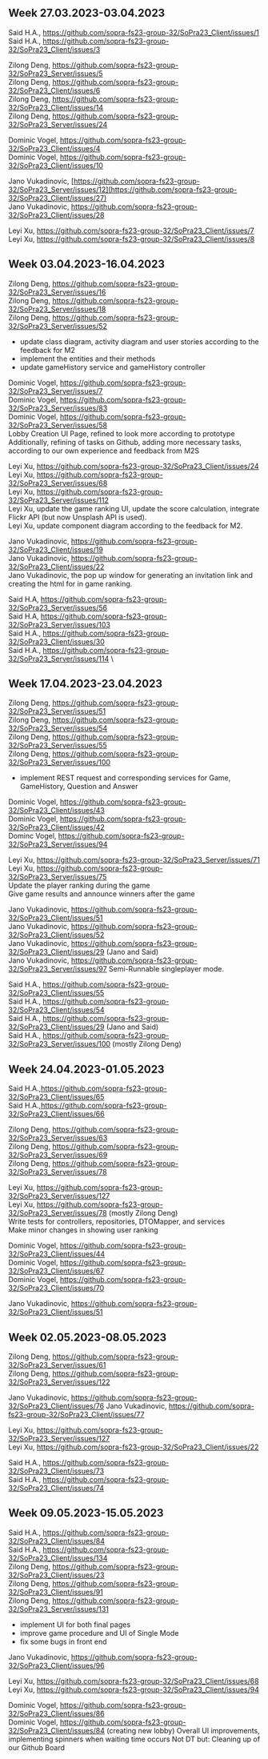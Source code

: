## Week 27.03.2023-03.04.2023
Said H.A., https://github.com/sopra-fs23-group-32/SoPra23_Client/issues/1 \
Said H.A., https://github.com/sopra-fs23-group-32/SoPra23_Client/issues/3

Zilong Deng, https://github.com/sopra-fs23-group-32/SoPra23_Server/issues/5 \
Zilong Deng, https://github.com/sopra-fs23-group-32/SoPra23_Client/issues/6 \
Zilong Deng, https://github.com/sopra-fs23-group-32/SoPra23_Client/issues/14 \
Zilong Deng, https://github.com/sopra-fs23-group-32/SoPra23_Server/issues/24

Dominic Vogel, https://github.com/sopra-fs23-group-32/SoPra23_Client/issues/4 \
Dominic Vogel, https://github.com/sopra-fs23-group-32/SoPra23_Client/issues/10

Jano Vukadinovic, [https://github.com/sopra-fs23-group-32/SoPra23_Server/issues/12](https://github.com/sopra-fs23-group-32/SoPra23_Client/issues/27) \
Jano Vukadinovic, https://github.com/sopra-fs23-group-32/SoPra23_Client/issues/28

Leyi Xu, https://github.com/sopra-fs23-group-32/SoPra23_Client/issues/7 \
Leyi Xu, https://github.com/sopra-fs23-group-32/SoPra23_Client/issues/8

## Week 03.04.2023-16.04.2023
Zilong Deng, https://github.com/sopra-fs23-group-32/SoPra23_Server/issues/16 \
Zilong Deng, https://github.com/sopra-fs23-group-32/SoPra23_Server/issues/18 \
Zilong Deng, https://github.com/sopra-fs23-group-32/SoPra23_Server/issues/52
* update class diagram, activity diagram and user stories according to the feedback for M2
* implement the entities and their methods
* update gameHistory service and gameHistory controller

Dominic Vogel, https://github.com/sopra-fs23-group-32/SoPra23_Server/issues/7 \
Dominic Vogel, https://github.com/sopra-fs23-group-32/SoPra23_Server/issues/83 \
Dominic Vogel, https://github.com/sopra-fs23-group-32/SoPra23_Server/issues/58 \
Lobby Creation UI Page, refined to look more according to prototype \
Additionally, refining of tasks on Github, adding more necessary tasks, according to our own experience and feedback from M2S

Leyi Xu, https://github.com/sopra-fs23-group-32/SoPra23_Client/issues/24 \
Leyi Xu, https://github.com/sopra-fs23-group-32/SoPra23_Server/issues/68 \
Leyi Xu, https://github.com/sopra-fs23-group-32/SoPra23_Server/issues/112 \
Leyi Xu, update the game ranking UI, update the score calculation, integrate Flickr API (but now Unsplash API is used).\
Leyi Xu, update component diagram according to the feedback for M2.

Jano Vukadinovic, https://github.com/sopra-fs23-group-32/SoPra23_Client/issues/19 \
Jano Vukadinovic, https://github.com/sopra-fs23-group-32/SoPra23_Client/issues/22 \
Jano Vukadinovic, the pop up window for generating an invitation link and creating the html for in game ranking.

Said H.A, https://github.com/sopra-fs23-group-32/SoPra23_Server/issues/56 \
Said H.A, https://github.com/sopra-fs23-group-32/SoPra23_Server/issues/103 \
Said H.A., https://github.com/sopra-fs23-group-32/SoPra23_Client/issues/30 \
Said H.A., https://github.com/sopra-fs23-group-32/SoPra23_Server/issues/114 \

## Week 17.04.2023-23.04.2023
Zilong Deng, https://github.com/sopra-fs23-group-32/SoPra23_Server/issues/51 \
Zilong Deng, https://github.com/sopra-fs23-group-32/SoPra23_Server/issues/54 \
Zilong Deng, https://github.com/sopra-fs23-group-32/SoPra23_Server/issues/55 \
Zilong Deng, https://github.com/sopra-fs23-group-32/SoPra23_Server/issues/100
* implement REST request and corresponding services for Game, GameHistory, Question and Answer


Dominic Vogel, https://github.com/sopra-fs23-group-32/SoPra23_Client/issues/43 \
Dominic Vogel, https://github.com/sopra-fs23-group-32/SoPra23_Client/issues/42 \
Dominc Vogel, https://github.com/sopra-fs23-group-32/SoPra23_Server/issues/94

Leyi Xu, https://github.com/sopra-fs23-group-32/SoPra23_Server/issues/71 \
Leyi Xu, https://github.com/sopra-fs23-group-32/SoPra23_Server/issues/75 \
Update the player ranking during the game \
Give game results and announce winners after the game 

Jano Vukadinovic, https://github.com/sopra-fs23-group-32/SoPra23_Client/issues/51 \
Jano Vukadinovic, https://github.com/sopra-fs23-group-32/SoPra23_Client/issues/52 \
Jano Vukadinovic, https://github.com/sopra-fs23-group-32/SoPra23_Client/issues/29 (Jano and Said)\
Jano Vukadinovic, https://github.com/sopra-fs23-group-32/SoPra23_Server/issues/97
Semi-Runnable singleplayer mode.


Said H.A., https://github.com/sopra-fs23-group-32/SoPra23_Client/issues/55 \
Said H.A., https://github.com/sopra-fs23-group-32/SoPra23_Client/issues/54 \
Said H.A., https://github.com/sopra-fs23-group-32/SoPra23_Client/issues/29 (Jano and Said) \
Said H.A., https://github.com/sopra-fs23-group-32/SoPra23_Server/issues/100 (mostly Zilong Deng)

## Week 24.04.2023-01.05.2023
Said H.A.,https://github.com/sopra-fs23-group-32/SoPra23_Client/issues/65 \
Said H.A.,https://github.com/sopra-fs23-group-32/SoPra23_Client/issues/66

Zilong Deng, https://github.com/sopra-fs23-group-32/SoPra23_Server/issues/63 \
Zilong Deng, https://github.com/sopra-fs23-group-32/SoPra23_Server/issues/69 \
Zilong Deng, https://github.com/sopra-fs23-group-32/SoPra23_Server/issues/78 

Leyi Xu, https://github.com/sopra-fs23-group-32/SoPra23_Server/issues/127 \
Leyi Xu, https://github.com/sopra-fs23-group-32/SoPra23_Server/issues/78 (mostly Zilong Deng) \
Write tests for controllers, repositories, DTOMapper, and services \
Make minor changes in showing user ranking

Dominic Vogel, https://github.com/sopra-fs23-group-32/SoPra23_Client/issues/44 \
Dominic Vogel, https://github.com/sopra-fs23-group-32/SoPra23_Client/issues/67 \
Dominic Vogel, https://github.com/sopra-fs23-group-32/SoPra23_Client/issues/70

Jano Vukadinovic, https://github.com/sopra-fs23-group-32/SoPra23_Client/issues/51

## Week 02.05.2023-08.05.2023
Zilong Deng, https://github.com/sopra-fs23-group-32/SoPra23_Server/issues/61 \
Zilong Deng, https://github.com/sopra-fs23-group-32/SoPra23_Server/issues/122

Jano Vukadinovic, https://github.com/sopra-fs23-group-32/SoPra23_Client/issues/76
Jano Vukadinovic, https://github.com/sopra-fs23-group-32/SoPra23_Client/issues/77

Leyi Xu, https://github.com/sopra-fs23-group-32/SoPra23_Server/issues/127 \
Leyi Xu, https://github.com/sopra-fs23-group-32/SoPra23_Client/issues/22

Said H.A., https://github.com/sopra-fs23-group-32/SoPra23_Client/issues/73 \
Said H.A., https://github.com/sopra-fs23-group-32/SoPra23_Client/issues/74

## Week 09.05.2023-15.05.2023
Said H.A., https://github.com/sopra-fs23-group-32/SoPra23_Client/issues/84 \
Said H.A., https://github.com/sopra-fs23-group-32/SoPra23_Client/issues/134 \
Zilong Deng, https://github.com/sopra-fs23-group-32/SoPra23_Client/issues/23 \
Zilong Deng, https://github.com/sopra-fs23-group-32/SoPra23_Client/issues/91 \
Zilong Deng, https://github.com/sopra-fs23-group-32/SoPra23_Server/issues/131
* implement UI for both final pages
* improve game procedure and UI of Single Mode
* fix some bugs in front end

Jano Vukadinovic, https://github.com/sopra-fs23-group-32/SoPra23_Client/issues/96


Leyi Xu, https://github.com/sopra-fs23-group-32/SoPra23_Client/issues/68 \
Leyi Xu, https://github.com/sopra-fs23-group-32/SoPra23_Client/issues/94

Dominic Vogel, https://github.com/sopra-fs23-group-32/SoPra23_Client/issues/86 \
Dominic Vogel, https://github.com/sopra-fs23-group-32/SoPra23_Client/issues/84 (creating new lobby)
Overall UI improvements, implementing spinners when waiting time occurs
Not DT but: Cleaning up of our Github Board
